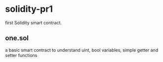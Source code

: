 # solidity-pr1

first Solidity smart contract.

## one.sol
 a basic smart contract to understand uint, bool variables, simple getter and setter functions